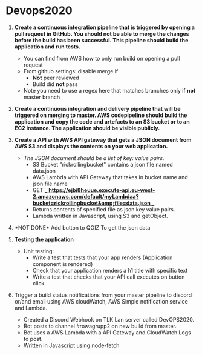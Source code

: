 # Devops2020

1.  **Create a continuous integration pipeline that is triggered by opening a pull request in GitHub. You should not be able to merge the changes before the build has been successful. This pipeline should build the application and run tests.**

    * You can find from AWS how to only run build on opening a pull request
    * From github settings: disable merge if
        * **Not** peer reviewed
        * Build did **not** pass
    * Note you need to use a regex here that matches branches only if **not** master branch

1. **Create a continuous integration and delivery pipeline that will be triggered on merging to master. AWS codepipeline should build the application and copy the code and artefacts to an S3 bucket or to an EC2 instance. The application should be visible publicly.**

2. **Create a API with AWS API gateway that gets a JSON document from AWS S3 and displays the contents on your web application.**


    * _The JSON document should be a list of key: value pairs._
        - S3 Bucket &quot;rickrollingbucket&quot; contains a json file named data.json
        - AWS Lambda with API Gateway that takes in bucket name and json file name
        - GET [_ **https://ejbi8heuue.execute-api.eu-west-2.amazonaws.com/default/myLambdaa?bucket=rickrollingbucket&amp;file=data.json** _](https://ejbi8heuue.execute-api.eu-west-2.amazonaws.com/default/myLambdaa?bucket=rickrollingbucket&amp;file=data.json)
        - Returns contents of specified file as json key value pairs.
        - Lambda written in Javascript, using S3 and getObject.

2. \*NOT DONE\* Add button to QOIZ To get the json data


3. **Testing the application**
    * Unit testing:
        - Write a test that tests that your app renders (Application component is rendered)
        - Check that your application renders a h1 title with specific text
        - Write a test that checks that your API call executes on button click

4. Trigger a build status notifications from your master pipeline to discord or/and email using AWS cloudWatch, AWS Simple notification service and Lambda.

    * Created a Discord Webhook on TLK Lan server called DevOPS2020. 
    * Bot posts to channel #rowagrupp2 on new build from master.
    * Bot uses a AWS Lambda with a API Gateway and CloudWatch Logs to post. 
    * Written in Javascript using node-fetch
